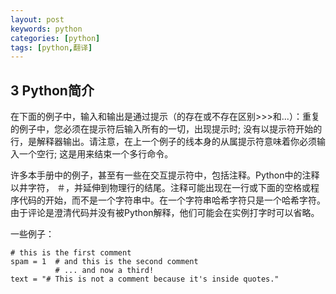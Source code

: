 ```yaml
---
layout: post
keywords: python
categories: [python]
tags: [python,翻译]
---
```


3 Python简介
------------
在下面的例子中，输入和输出是通过提示（的存在或不存在区别>>>和...）：重复的例子中，您必须在提示符后输入所有的一切，出现提示时; 没有以提示符开始的行，是解释器输出。请注意，在上一个例子的线本身的从属提示符意味着你必须输入一个空行; 这是用来结束一个多行命令。

许多本手册中的例子，甚至有一些在交互提示符中，包括注释。Python中的注释以井字符， ＃，并延伸到物理行的结尾。注释可能出现在一行或下面的空格或程序代码的开始，而不是一个字符串中。在一个字符串哈希字符只是一个哈希字符。由于评论是澄清代码并没有被Python解释，他们可能会在实例打字时可以省略。

一些例子：

    # this is the first comment
    spam = 1  # and this is the second comment
              # ... and now a third!
    text = "# This is not a comment because it's inside quotes."
    
